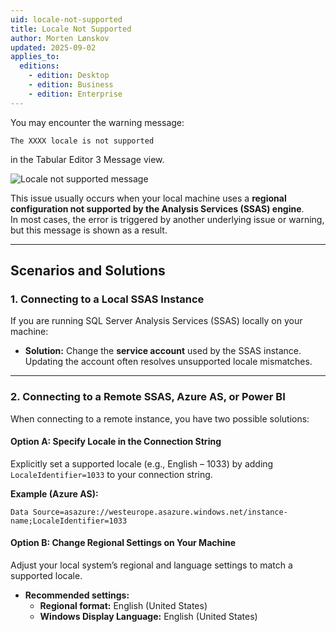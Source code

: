 ```yaml
---
uid: locale-not-supported
title: Locale Not Supported
author: Morten Lønskov
updated: 2025-09-02
applies_to:
  editions:
    - edition: Desktop
    - edition: Business
    - edition: Enterprise
---
```


You may encounter the warning message:

```plaintext
The XXXX locale is not supported
```

in the Tabular Editor 3 Message view.

![Locale not supported message](~/content/assets/images/troubleshooting/locale-not-supported-message-view.png)

This issue usually occurs when your local machine uses a **regional configuration not supported by the Analysis Services (SSAS) engine**.  
In most cases, the error is triggered by another underlying issue or warning, but this message is shown as a result.

---

## Scenarios and Solutions

### 1. Connecting to a Local SSAS Instance

If you are running SQL Server Analysis Services (SSAS) locally on your machine:

- **Solution:** Change the **service account** used by the SSAS instance.  
  Updating the account often resolves unsupported locale mismatches.

---

### 2. Connecting to a Remote SSAS, Azure AS, or Power BI

When connecting to a remote instance, you have two possible solutions:

#### Option A: Specify Locale in the Connection String

Explicitly set a supported locale (e.g., English – 1033) by adding `LocaleIdentifier=1033` to your connection string.

**Example (Azure AS):**

```plaintext
Data Source=asazure://westeurope.asazure.windows.net/instance-name;LocaleIdentifier=1033
```

#### Option B: Change Regional Settings on Your Machine

Adjust your local system’s regional and language settings to match a supported locale.

- **Recommended settings:**
  - **Regional format:** English (United States)
  - **Windows Display Language:** English (United States)
